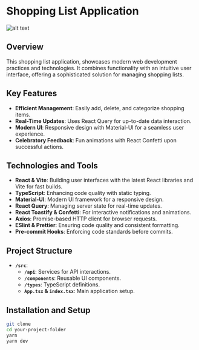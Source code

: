 # Shopping List Application

![alt text](https://i0.wp.com/blog.apitier.com/wp-content/uploads/2023/02/MERN_Stack.jpg?w=560&ssl=1)

## Overview

This shopping list application, showcases modern web development practices and technologies. It combines functionality with an intuitive user interface, offering a sophisticated solution for managing shopping lists.

## Key Features

- **Efficient Management**: Easily add, delete, and categorize shopping items.
- **Real-Time Updates**: Uses React Query for up-to-date data interaction.
- **Modern UI**: Responsive design with Material-UI for a seamless user experience.
- **Celebratory Feedback**: Fun animations with React Confetti upon successful actions.

## Technologies and Tools

- **React & Vite**: Building user interfaces with the latest React libraries and Vite for fast builds.
- **TypeScript**: Enhancing code quality with static typing.
- **Material-UI**: Modern UI framework for a responsive design.
- **React Query**: Managing server state for real-time updates.
- **React Toastify & Confetti**: For interactive notifications and animations.
- **Axios**: Promise-based HTTP client for browser requests.
- **ESlint & Prettier**: Ensuring code quality and consistent formatting.
- **Pre-commit Hooks**: Enforcing code standards before commits.

## Project Structure

- **`/src`**:
  - **`/api`**: Services for API interactions.
  - **`/components`**: Reusable UI components.
  - **`/types`**: TypeScript definitions.
  - **`App.tsx` & `index.tsx`**: Main application setup.

## Installation and Setup

```bash
git clone
cd your-project-folder
yarn
yarn dev
```
